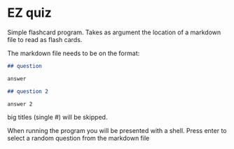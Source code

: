 # EZ quiz

Simple flashcard program.
Takes as argument the location of a markdown file to read as flash cards.

The markdown file needs to be on the format:

~~~md
## question

answer

## question 2

answer 2
~~~

big titles (single #) will be skipped.

When running the program you will be presented with a shell. Press enter to select a random question from the markdown file

